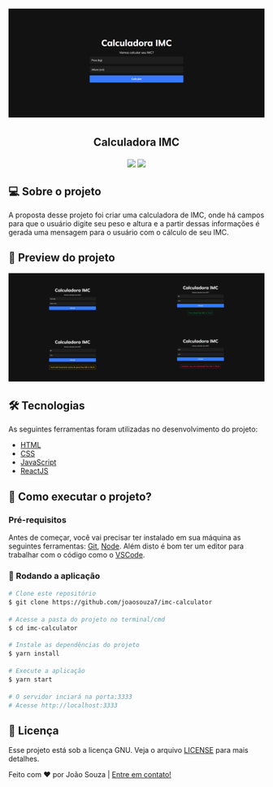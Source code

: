 <h1 align="center">
    <img alt="Banner do projeto" title="Calculadora IMC" src="src/assets/banner.png" />
</h1>

<h2 align="center"> 
	<p>Calculadora IMC</p>
</h2>

<p align="center">
    <img src="https://img.shields.io/github/followers/joaosouza7?style=social" />
    <img src="https://img.shields.io/badge/version-1.0.0-dc3545" />
</p>

  


## 💻 Sobre o projeto

A proposta desse projeto foi criar uma calculadora de IMC, onde há campos para que o usuário digite seu peso e altura e a partir dessas informações é gerada uma mensagem para o usuário com o cálculo de seu IMC.


## 🔎 Preview do projeto

<p align="center">
  <img alt="Preview do projeto" title="Preview do projeto" src="src/assets/preview.png" />
</p>


## 🛠 Tecnologias

As seguintes ferramentas foram utilizadas no desenvolvimento do projeto:

- [HTML](https://developer.mozilla.org/en-US/docs/Web/HTML)
- [CSS](https://www.w3.org/Style/CSS/Overview.en.html)
- [JavaScript](https://developer.mozilla.org/en-US/docs/Web/JavaScript)
- [ReactJS](https://reactjs.org/)


## 🚀 Como executar o projeto?

### Pré-requisitos

Antes de começar, você vai precisar ter instalado em sua máquina as seguintes ferramentas:
[Git](https://git-scm.com), [Node](https://nodejs.org/en). 
Além disto é bom ter um editor para trabalhar com o código como o [VSCode](https://code.visualstudio.com/).

### 🎲 Rodando a aplicação

```bash
# Clone este repositório
$ git clone https://github.com/joaosouza7/imc-calculator

# Acesse a pasta do projeto no terminal/cmd
$ cd imc-calculator

# Instale as dependências do projeto
$ yarn install

# Execute a aplicação 
$ yarn start

# O servidor inciará na porta:3333
# Acesse http://localhost:3333 
```


## 📝 Licença

Esse projeto está sob a licença GNU. Veja o arquivo [LICENSE](./LICENSE) para mais detalhes.

Feito com ❤️ por João Souza | [Entre em contato!](https://www.linkedin.com/in/joaosouzadesenvolvedorweb)